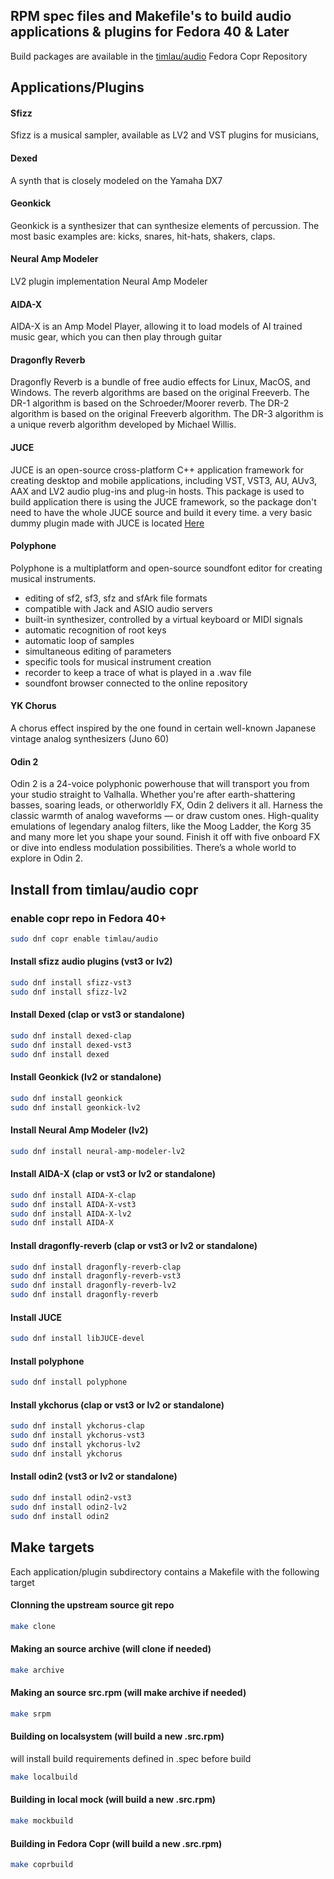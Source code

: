 ## RPM spec files and Makefile's to build audio applications & plugins for Fedora 40 & Later

Build packages are available in the [timlau/audio](https://copr.fedorainfracloud.org/coprs/timlau/audio/) Fedora Copr Repository

## Applications/Plugins

#### Sfizz

Sfizz is a musical sampler, available as LV2 and VST plugins for musicians,

#### Dexed
A synth that is closely modeled on the Yamaha DX7

#### Geonkick
Geonkick is a synthesizer that can synthesize elements of percussion. The most basic examples are: kicks, snares, hit-hats, shakers, claps.

#### Neural Amp Modeler 
LV2 plugin implementation Neural Amp Modeler

#### AIDA-X
AIDA-X is an Amp Model Player, allowing it to load models of AI trained music gear, which you can then play through guitar

#### Dragonfly Reverb
Dragonfly Reverb is a bundle of free audio effects for Linux, MacOS, and Windows. The reverb algorithms are based on the original Freeverb. The DR-1 algorithm is based on the Schroeder/Moorer reverb. The DR-2 algorithm is based on the original Freeverb algorithm. The DR-3 algorithm is a unique reverb algorithm developed by Michael Willis.

#### JUCE
JUCE is an open-source cross-platform C++ application framework for creating desktop and mobile applications, including VST, VST3, AU, AUv3, AAX and LV2 audio plug-ins and plug-in hosts.
This package is used to build application there is using the JUCE framework, so the package don't need to have the whole JUCE source and build it every time.
a very basic dummy plugin made with JUCE is located [Here](https://github.com/timlau/juce-test)

#### Polyphone
Polyphone is a multiplatform and open-source soundfont editor for creating musical instruments.

* editing of sf2, sf3, sfz and sfArk file formats
* compatible with Jack and ASIO audio servers
* built-in synthesizer, controlled by a virtual keyboard or MIDI signals
* automatic recognition of root keys
* automatic loop of samples
* simultaneous editing of parameters
* specific tools for musical instrument creation
* recorder to keep a trace of what is played in a .wav file
* soundfont browser connected to the online repository

#### YK Chorus
A chorus effect inspired by the one found in certain well-known Japanese vintage analog synthesizers (Juno 60)


#### Odin 2
Odin 2 is a 24-voice polyphonic powerhouse that will transport you from your studio straight to Valhalla.
Whether you're after earth-shattering basses, soaring leads, or otherworldly FX, Odin 2 delivers it all.
Harness the classic warmth of analog waveforms — or draw custom ones. 
High-quality emulations of legendary analog filters, like the Moog Ladder, the Korg 35 and many more let you shape your sound. 
Finish it off with five onboard FX or dive into endless modulation possibilities. 
There’s a whole world to explore in Odin 2.

## Install from timlau/audio copr

### enable copr repo in Fedora 40+
```bash
sudo dnf copr enable timlau/audio 
```

#### Install sfizz audio plugins (vst3 or lv2)

```bash
sudo dnf install sfizz-vst3
sudo dnf install sfizz-lv2
```

#### Install Dexed (clap or vst3 or standalone)
```bash
sudo dnf install dexed-clap
sudo dnf install dexed-vst3
sudo dnf install dexed

```

#### Install Geonkick (lv2 or standalone)
```bash
sudo dnf install geonkick
sudo dnf install geonkick-lv2
```

#### Install Neural Amp Modeler  (lv2)
```bash
sudo dnf install neural-amp-modeler-lv2
```
#### Install AIDA-X (clap or vst3 or lv2 or standalone)
```bash
sudo dnf install AIDA-X-clap
sudo dnf install AIDA-X-vst3
sudo dnf install AIDA-X-lv2
sudo dnf install AIDA-X
```

#### Install dragonfly-reverb  (clap or vst3 or lv2  or standalone)
```bash
sudo dnf install dragonfly-reverb-clap
sudo dnf install dragonfly-reverb-vst3
sudo dnf install dragonfly-reverb-lv2
sudo dnf install dragonfly-reverb
```

#### Install JUCE
```bash
sudo dnf install libJUCE-devel
```

#### Install polyphone
```bash
sudo dnf install polyphone
```

#### Install ykchorus  (clap or vst3 or lv2  or standalone)
```bash
sudo dnf install ykchorus-clap
sudo dnf install ykchorus-vst3
sudo dnf install ykchorus-lv2
sudo dnf install ykchorus
```

#### Install odin2  (vst3 or lv2  or standalone)
```bash
sudo dnf install odin2-vst3
sudo dnf install odin2-lv2
sudo dnf install odin2
```

## Make targets
Each application/plugin subdirectory contains a Makefile with the following target

#### Clonning the upstream source git repo
```bash
make clone
```

#### Making an source archive (will clone if needed)
```bash
make archive
```

#### Making an source src.rpm (will make archive if needed)
```bash
make srpm
```

#### Building on localsystem (will build a new .src.rpm)
will install build requirements defined in .spec before build
```bash
make localbuild
```

#### Building in local mock (will build a new .src.rpm)
```bash
make mockbuild
```

#### Building in Fedora Copr  (will build a new .src.rpm)
```bash
make coprbuild
```